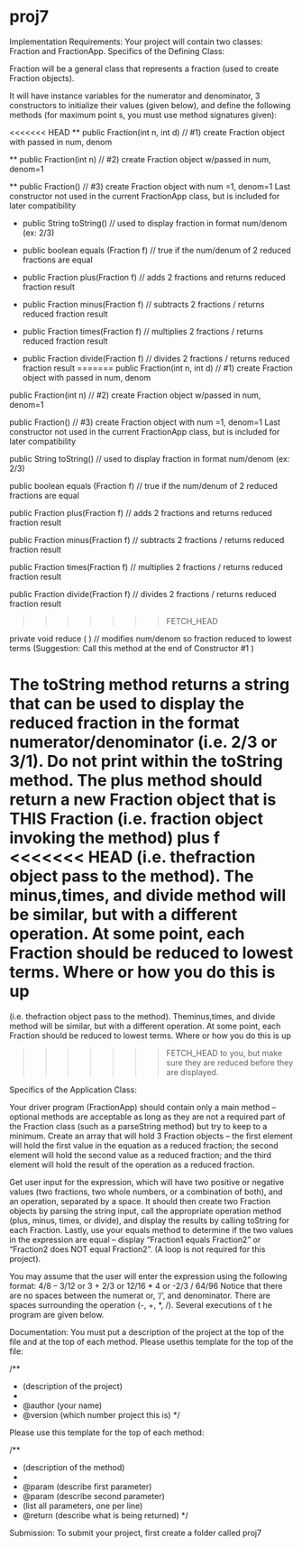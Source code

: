 proj7
=====
Implementation Requirements:
Your project will contain two classes: Fraction and FractionApp. Specifics of the Defining Class:

Fraction will be a general class that represents a fraction
(used to create Fraction objects). 

It will have instance variables for the numerator and denominator, 
3 constructors to initialize their values (given below),
and define the following methods (for maximum point
s, you must use method signatures given):

<<<<<<< HEAD
** public Fraction(int n, int d) // #1) create Fraction object with passed in num, denom

** public Fraction(int n) // #2) create Fraction object w/passed in num, denom=1

** public Fraction() // #3) create Fraction object with num =1, denom=1
Last constructor not used in the current FractionApp class, but is included for later compatibility

* public String toString() // used to display fraction in format num/denom (ex: 2/3)

* public boolean equals (Fraction f) // true if the num/denum of 2 reduced fractions are equal

* public Fraction plus(Fraction f) // adds 2 fractions and returns reduced fraction result

* public Fraction minus(Fraction f) // subtracts 2 fractions / returns reduced fraction result

* public Fraction times(Fraction f) // multiplies 2 fractions / returns reduced fraction result

* public Fraction divide(Fraction f) // divides 2 fractions / returns reduced fraction result
=======
public Fraction(int n, int d) // #1) create Fraction object with passed in num, denom

public Fraction(int n) // #2) create Fraction object w/passed in num, denom=1

public Fraction() // #3) create Fraction object with num =1, denom=1
Last constructor not used in the current FractionApp class, but is included for later compatibility

public String toString() // used to display fraction in format num/denom (ex: 2/3)

public boolean equals (Fraction f) // true if the num/denum of 2 reduced fractions are equal

public Fraction plus(Fraction f) // adds 2 fractions and returns reduced fraction result

public Fraction minus(Fraction f) // subtracts 2 fractions / returns reduced fraction result

public Fraction times(Fraction f) // multiplies 2 fractions / returns reduced fraction result

public Fraction divide(Fraction f) // divides 2 fractions / returns reduced fraction result
>>>>>>> FETCH_HEAD

private void reduce ( ) // modifies num/denom so fraction reduced to lowest terms
(Suggestion: Call this method at the end of Constructor #1 )

The toString method returns a string that can be used to display the reduced fraction in the format
numerator/denominator (i.e. 2/3 or 3/1). Do not print within the toString method. The plus method should
return a new Fraction object that is THIS Fraction (i.e. fraction object invoking the method) plus f
<<<<<<< HEAD
(i.e. thefraction object pass to the method). The minus,times, and divide method will be similar, but with a different operation. At some point, each Fraction should be reduced to lowest terms. Where or how you do this is up
=======
(i.e. thefraction object pass to the method). Theminus,times, and divide method will be similar, but with a different operation. At some point, each Fraction should be reduced to lowest terms. Where or how you do this is up
>>>>>>> FETCH_HEAD
to you, but make sure they are reduced before they are displayed.

Specifics of the Application Class: 

Your driver program (FractionApp) should contain only a main method – optional methods are acceptable
as long as they are not a required part of the Fraction class (such as a parseString method)
but try to keep to a minimum.  Create an array that will hold 3 Fraction objects – the first element will 
hold the first value in the equation as a reduced fraction; the second element will hold the second value as a 
reduced fraction; and the third element will hold the result of the operation as a reduced fraction.

Get user input for the expression, which will have two positive or negative values (two fractions, two
whole numbers, or a combination of both), and an operation, separated by a space. It should then create two
Fraction objects by parsing the string input, call the appropriate operation method (plus, minus, times,
or divide), and display the results by calling toString for each Fraction. Lastly, use your equals
method to determine if the two values in the expression are equal – display “Fraction1 equals Fraction2”
or “Fraction2 does NOT equal Fraction2”. (A loop is not required for this project).

You may assume that the user will enter the expression using the following format:
4/8 – 3/12 or 3 + 2/3 or 12/16 * 4 or -2/3 / 64/96 Notice that there are no spaces between the numerat
or, ‘/’, and denominator. There are spaces surrounding the operation (-, +, *, /). Several executions of t
he program are given below. 

Documentation: You must put a description of the project at the top of the file and at the top of each method. 
Please usethis template for the top of the file:

/**
* (description of the project)
*
* @author (your name)
* @version (which number project this is)
*/

Please use this template for the top of each method:

/**
* (description of the method)
*
* @param (describe first parameter)
* @param (describe second parameter)
* (list all parameters, one per line)
* @return (describe what is being returned)
*/

Submission: To submit your project, first create a folder called proj7